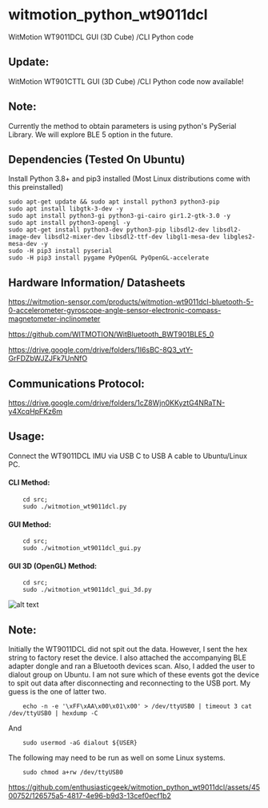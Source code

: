 # witmotion_python_wt9011dcl

WitMotion WT9011DCL GUI (3D Cube) /CLI Python code

## Update:

WitMotion WT901CTTL GUI (3D Cube) /CLI Python code now available!

## Note: 

Currently the method to obtain parameters is using python's PySerial Library. We will explore BLE 5 option in the future.

## Dependencies (Tested On Ubuntu)

Install Python 3.8+ and pip3 installed (Most Linux distributions come with this preinstalled)

    sudo apt-get update && sudo apt install python3 python3-pip
    sudo apt install libgtk-3-dev -y
    sudo apt install python3-gi python3-gi-cairo gir1.2-gtk-3.0 -y
    sudo apt install python3-opengl -y
    sudo apt-get install python3-dev python3-pip libsdl2-dev libsdl2-image-dev libsdl2-mixer-dev libsdl2-ttf-dev libgl1-mesa-dev libgles2-mesa-dev -y
    sudo -H pip3 install pyserial
    sudo -H pip3 install pygame PyOpenGL PyOpenGL-accelerate

## Hardware Information/ Datasheets

https://witmotion-sensor.com/products/witmotion-wt9011dcl-bluetooth-5-0-accelerometer-gyroscope-angle-sensor-electronic-compass-magnetometer-inclinometer

https://github.com/WITMOTION/WitBluetooth_BWT901BLE5_0

https://drive.google.com/drive/folders/1I6sBC-8Q3_vtY-GrFDZbWJZJFk7UnNfO

## Communications Protocol:

https://drive.google.com/drive/folders/1cZ8Wjn0KKyztG4NRaTN-y4XcqHpFKz6m

## Usage:

Connect the WT9011DCL IMU via USB C to USB A cable to Ubuntu/Linux PC. 

#### CLI Method:

        cd src; 
        sudo ./witmotion_wt9011dcl.py

#### GUI Method:

        cd src; 
        sudo ./witmotion_wt9011dcl_gui.py


#### GUI 3D (OpenGL) Method:

        cd src; 
        sudo ./witmotion_wt9011dcl_gui_3d.py

![alt text]( https://github.com/enthusiasticgeek/witmotion_python_wt9011dcl/blob/main/wt9011dcl.png "example output")

## Note:

Initially the WT9011DCL did not spit out the data. However, I sent the hex string to factory reset the device. I also attached the accompanying BLE adapter dongle and ran a Bluetooth devices scan. Also, I added the user to dialout group on Ubuntu. I am not sure which of these events got the device to spit out data after disconnecting and reconnecting to the USB port. My guess is the one of latter two.

        echo -n -e '\xFF\xAA\x00\x01\x00' > /dev/ttyUSB0 | timeout 3 cat /dev/ttyUSB0 | hexdump -C

And

        sudo usermod -aG dialout ${USER}

The following may need to be run as well on some Linux systems.

        sudo chmod a+rw /dev/ttyUSB0

https://github.com/enthusiasticgeek/witmotion_python_wt9011dcl/assets/4500752/126575a5-4817-4e96-b9d3-13cef0ecf1b2


